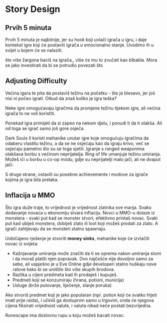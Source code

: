 # Story Design

## Prvih 5 minuta

Prvih 5 minuta je najbitnije, jer su hook koji uvlači igrača u igru, i daje kontekst igre koji će postaviti igrača u emocionalno stanje. Uvodimo ih u svijet u kojem će se nalaziti.

što više žargona baciš na igrača,, više će mu to zvučati kao blbabla. Mora se jako investirati da bi se potrudio povezati što

## Adjusting Difficulty

Većina igara te pita da postaviš težinu na početku - što je blesavo, jer još nisi ni počeo igrati. Otkud da znaš koliko je igra teška?

Neke igre omogućavaju igračima da promjene težinu tijekom igre, ali većina igrača to ne voli koristiti.

Ponekad igra primijeti da si zapeo na nekom djelu, i ponudi ti da ti olakša. Ali od toga se igrač samo još gore osjeća.

Dark Souls II koristi mehanike unutar igre koje omogućuju igračima da odaberu vlastitu težinu, a da se ne osjećaju kao da igraju krivo, već se osjećaju pametno što su se toga sjetili. Igranje s ranged weaponima olakšava borbu s većinom neprijatelja. Ring of life umanjuje težinu umiranja. Možeš ići u borbu u co-op modu, gdje su neprijatelji malo jači, ali ne dvaput jači.

S druge strane, ostavili su posebne achievemente i modove za igrače kojima je igra bila prelaka.

## Inflacija u MMO

Što igra duže traje, to vrijednost je vrijednost zlatnika sve manja. Svako dodavanje novaca u ekonomiju stvara inflaciju. Novci u MMO-u dolaze iz monstera - svaki put kad se monster stvori, efektivno printaš novac. Svaki put kad ubiješ monstera, dobiješ zlato ili loot koji možeš prodati za zlato. A igrači zahtjevaju da se monsteri stalno spawnaju.

Uobičajeno rješenje je stvoriti **money sinks**, mehanike koje će izvlačiti novac iz svijeta:
* Kažnjavanje umiranja može značiti da ti se oprema nakon umiranja slomi i da moraš platiti njen popravak. Ovo najčešće nije dovoljno samo za sebe, ali uspješno je u Eve Online gdje developeri stalno huškaju nove ratove kako bi se uništilo što više skupih brodova.
* Razlika u cijeni predmeta kad ih prodaješ i kupuješ.
* Predmeti koji se konzumiraju (hrana, potioni, municija)
* Usluge (brže putovanje, liječenje, slanje poruka)

Ako stvoriš predmet koji je jako popularan (npr. potion koji će svatko htjeti imati prije raida), i učiniš ga dostupnim samo u trgovini, onda će njegova cijena fiksirati vrijednost valute, i valuta nikad neće postati bezvrijedna.

Runescape ima doslovnu rupu u koju možeš bacati novac.

